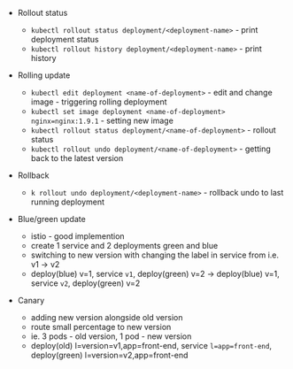 * Rollout status
  * ```kubectl rollout status deployment/<deployment-name>``` - print deployment status  
  * ```kubectl rollout history deployment/<deployment-name>``` - print history  

* Rolling update
  * ```kubectl edit deployment <name-of-deployment>``` - edit and change image - triggering rolling deployment
  * ```kubectl set image deployment <name-of-deployment> nginx=nginx:1.9.1``` - setting new image
  * ```kubectl rollout status deployment/<name-of-deployment>``` - rollout status
  * ```kubectl rollout undo deployment/<name-of-deployment>``` - getting back to the latest version

* Rollback
  * ```k rollout undo deployment/<deployment-name>``` - rollback undo to last running deployment

* Blue/green update
  * istio - good implemention 
  * create 1 service and 2 deployments green and blue
  * switching to new version with changing the label in service from i.e. v1 -> v2
  * deploy(blue) v=1, service ```v1```, deploy(green) v=2 -> deploy(blue) v=1, service ```v2```, deploy(green) v=2

* Canary 
  * adding new version alongside old version 
  * route small percentage to new version
  * ie. 3 pods - old version, 1 pod - new version 
  * deploy(old) l=version=v1,app=front-end, service ```l=app=front-end```, deploy(green) l=version=v2,app=front-end